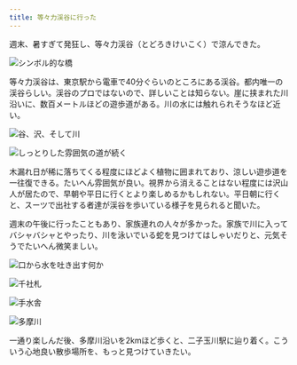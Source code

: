 ```yaml
---
title: 等々力渓谷に行った
---
```

週末、暑すぎて発狂し、等々力渓谷（とどろきけいこく）で涼んできた。

![](https://lh5.googleusercontent.com/ZV0MItry3WO2u4TZfPtVkr8QhqvOgoKAM9-jPh3BCYP25IaElVJ7UkZxSuOsJzbJmiqK97W8kFncZg2tIbbzytgDWCMod17dgpLugEikd8YEvHOSWm0KjVnCzYKUfIMJQZRQFUSi64-w1nwtRTKpoYEp2IJ3_EWNv6R0-1mTTqe-NC8RPK_rYuV4Fd7YeQ "シンボル的な橋")

等々力渓谷は、東京駅から電車で40分ぐらいのところにある渓谷。都内唯一の渓谷らしい。渓谷のプロではないので、詳しいことは知らない。崖に挟まれた川沿いに、数百メートルほどの遊歩道がある。川の水には触れられそうなほど近い。

![](https://lh4.googleusercontent.com/DD7PR1eA41X-XtDouk7jYFJnJFfjgnkjOIpTYe7xTp-bf-xx5_YUHPGNE_bRKVcvCRlebnW8yufU2kG40zKDw_jAsA6IsgU8VITmy6XEXY7HByQb_6de5vLCAR5uFjGASbJ-L1_x52rKdjOd2DVCnKWmBmTOXEBb3wDkq818Y8LjdVFVD_rN2hbH21CeWw "谷、沢、そして川")

![](https://lh4.googleusercontent.com/lf-YH4VIMzJLXHKOFW7B7MMeN7Qyz0qn9ihqV7-qZHKVuddGcndnRW8FAGB7A7e-8oLmquZJIMz-cYjVG2Ov0VZOT_g-oktvEqXP37ID99CbzUO3JoPOwLlP7qq4mNnp0ko7MKlOzvYRnsyLZ1CZOO-kH1aQJDkAsuU75L61PO-u1eNx83K9LJmsYGYNWg "しっとりした雰囲気の道が続く")

木漏れ日が稀に落ちてくる程度にほどよく植物に囲まれており、涼しい遊歩道を一往復できる。たいへん雰囲気が良い。視界から消えることはない程度には沢山人が居たので、早朝や平日に行くとより楽しめるかもしれない。平日朝に行くと、スーツで出社する者達が渓谷を歩いている様子を見られると聞いた。

週末の午後に行ったこともあり、家族連れの人々が多かった。家族で川に入ってバシャバシャとやったり、川を泳いでいる蛇を見つけてはしゃいだりと、元気そうでたいへん微笑ましい。

![](https://lh6.googleusercontent.com/iSThhmdOpqJjaweCIQRByTa6R9fi-QA_1--TuMwORepShPNQItWKueFGMAUrYvCH1DesKWYFmJ_rG2JLxA8PxNoiDNCyfBWHhaVC1T-dwtajE2T7kMGk1UcZDRR_2gNa-j6HRp2TSyW4JenAQsJLZJLx9QWnGa8GzJSLLETEhb7-zCYwKel7VzhvleNUlA "口から水を吐き出す何か")

![](https://lh3.googleusercontent.com/Aw_ErQMXYl0PbTkc5QEkWB-HqRQX6M_1udv9K3__9Fe_VaNOmsbSfn5ZWKfOGtA1q2HZtyNVlKNLtCZU355Ww2i-l5rW-7tXoY_brgCwhykymSP2mbEzXoucFKH6tMdsv0LPVr2vVGz8c1eT3IA9oigCZ0LIKDadyHPd15K5yG1BGNl8BRM2Prx8PXljMw "千社札")

![](https://lh5.googleusercontent.com/quAJyksk55Go42iQurmxUTv4lnjRxXnk0WhAx28Yn0vpJNDKTshD-fx7fYHGRwG8cFeWqkQ9LzgLewEPkLo_y8j8EY1erjreANXwF13emGgOTmYKeIxoOAk5OoWgXAlbclkPRmj1TaibLsI6iEAULjyt6Shpd_dAPc6rxp6bbeylz_uKkpugWM8BA2pRLQ "手水舎")

![](https://lh4.googleusercontent.com/D7sNOgCsewl9G7m-gjfnwvk5eqR2zBKeXVy032GTTnn3SDEIy-OKm65QNmSCx3y8xuhDFMNnFH1RWU9YWUFCSsJuR-gpyJWQ2mh5AJxt4bI04XfadddEeiVjdrF3sn0ufAFMbkkt0uZluzgzw2KZ9siMgPLL1XMt61QVxIIBP7slYwPfEIjHga_yqH2nFQ "多摩川")

一通り楽しんだ後、多摩川沿いを2kmほど歩くと、二子玉川駅に辿り着く。こういう心地良い散歩場所を、もっと見つけていきたい。
